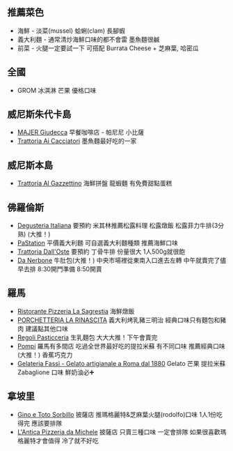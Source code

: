 ## 推薦菜色

- 海鮮 - 淡菜(mussel) 蛤蜊(clam) 長腳蝦
- 義大利麵 - 通常清炒海鮮口味的都不會雷 墨魚麵很鹹
- 前菜 - 火腿一定要試一下 可搭配 Burrata Cheese + 芝麻葉, 哈密瓜

## 全國
- GROM 冰淇淋 芒果 優格口味

## 威尼斯朱代卡島
- [MAJER Giudecca](https://maps.app.goo.gl/2odxpfpvqQ1o6Nbx9) 早餐咖啡店 - 帕尼尼 小比薩
- [Trattoria Ai Cacciatori](https://maps.app.goo.gl/aMZ53o7p7zrMhqyo8) 墨魚麵最好吃的一家

## 威尼斯本島
- [Trattoria Al Gazzettino](https://maps.app.goo.gl/3wHcBxavfgneR3Vd8) 海鮮拼盤 龍蝦麵 有免費甜點蛋糕

## 佛羅倫斯
- [Degusteria Italiana](https://maps.app.goo.gl/yW23KkEKThVg42Pt9) 要預約 米其林推薦松露料理 松露燉飯 松露菲力牛排(3分熟) (大推！)
- [PaStation](https://maps.app.goo.gl/tUd1gRxjwsGSgASMA) 平價義大利麵 可自選義大利麵種類 推薦海鮮口味
- [Trattoria Dall'Oste](https://maps.app.goo.gl/E6yaobyA7SR6PdwM7) 要預約 丁骨牛排 份量很大 1人500g就很飽
- [Da Nerbone](https://maps.app.goo.gl/M9QjbAc4sVzjcBKU9) 牛肚包(大推！) 中央市場裡從東南入口進去左轉 中午就賣完了儘早去排 8:30開門準備 8:50開賣

## 羅馬
- [Ristorante Pizzeria La Sagrestia](https://maps.app.goo.gl/d9jJE6i4qjXVQLpK9) 海鮮燉飯
- [PORCHETTERIA LA RINASCITA](https://maps.app.goo.gl/qbev91nsBjQJtL6cA) 義大利烤乳豬三明治 經典口味只有麵包和豬肉 建議點其他口味
- [Regoli Pasticceria](https://maps.app.goo.gl/MtXbz1jfd2i93TS89) 生乳麵包 大大大推！下午會賣完
- [Pompi](https://maps.app.goo.gl/tYy6paHpt3yajJzj8) 羅馬有多間店 吃過全世界最好吃的提拉米蘇 有不同口味 推薦經典口味(大推！) 香蕉巧克力
- [Gelateria Fassi - Gelato artigianale a Roma dal 1880](https://maps.app.goo.gl/MnEL2CmArM7BHrPx7) Gelato 芒果 提拉米蘇 Zabaglione 口味 鮮奶油必➕

## 拿坡里
- [Gino e Toto Sorbillo](https://maps.app.goo.gl/2yyZ8zpZrWa6jpkV9) 披薩店 推瑪格麗特&芝麻葉火腿(rodolfo)口味 1人1份吃得完 應該要排隊
- [L'Antica Pizzeria da Michele](https://maps.app.goo.gl/6tJf75vhm6BmYhqF6) 披薩店 只賣三種口味 一定會排隊 如果很喜歡瑪格麗特才會值得 冷了就不好吃
